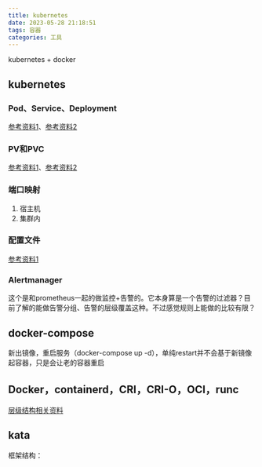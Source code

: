 ```yaml
---
title: kubernetes
date: 2023-05-28 21:18:51
tags: 容器
categories: 工具
---
```


kubernetes + docker

## kubernetes

### Pod、Service、Deployment

[参考资料1](https://blog.csdn.net/qq_40597962/article/details/124847911)、[参考资料2](https://blog.csdn.net/THMAIL/article/details/107312208)

### PV和PVC

[参考资料1](https://blog.csdn.net/weixin_46837396/article/details/122159306)、[参考资料2](https://blog.csdn.net/qq_42527269/article/details/123348981)



### 端口映射

1. 宿主机
2. 集群内



### 配置文件

[参考资料1](https://juejin.cn/post/7107251448034885639)

### Alertmanager

这个是和prometheus一起的做监控+告警的。它本身算是一个告警的过滤器？目前了解的能做告警分组、告警的层级覆盖这种。不过感觉规则上能做的比较有限？



## docker-compose

新出镜像，重启服务（docker-compose up -d），单纯restart并不会基于新镜像起容器，只是会让老的容器重启





## Docker，containerd，CRI，CRI-O，OCI，runc

[层级结构相关资料](https://cloud.tencent.com/developer/article/1988350)



## kata

框架结构：
